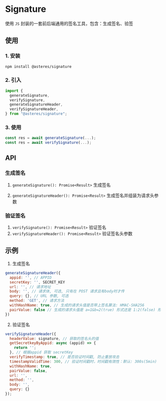 # Signature

使用 `JS` 封装的一套前后端通用的签名工具，包含：生成签名、验签

## 使用

### 1. 安装

```bash
npm install @asteres/signature
```

### 2. 引入

```js
import {
  generateSignature,
  verifySignature,
  generateSignatureHeader,
  verifySignatureHeader,
} from "@asteres/signature";
```

### 3. 使用

```js
const res = await generateSignature(...);
const res = await verifySignature(...);
```

## API

### 生成签名

1. `generateSignature(): Promise<Result>` 生成签名

2. `generateSignatureHeader(): Promise<Result>` 生成签名并组装为请求头参数

### 验证签名

1. `verifySignature(): Promise<Result>` 验证签名
2. `verifySignatureHeader(): Promise<Result>` 验证签名头参数

## 示例

1. 生成签名

```javascript
generateSignatureHeader({
  appid: '', // APPID
  secretKey: '', SECRET_KEY
  url: '', // 请求地址
  body: '', // 请求体, 可选, 只有在 POST 请求且有body时才传
  query: {}, // URL 参数, 可选
  method: 'GET', // 请求方法
  withHashName: true, // 生成的请求头值是否带上签名算法: HMAC-SHA256
  pairValue: false // 生成的请求头值是 a=1&b=2(true) 形式还是 1:2(false) 形式
})
```

2. 验证签名

```javascript
verifySignatureHeader({
  headerValue: signature, // 获取的签名头的值
  getSecretkeyByAppid: async (appid) => {
    return '';
  }, // 根据appid 获取 secretKey
  verifyTimestamp: true, // 是否验证时间戳, 防止重放攻击
  timestampValidTime: 300, // 验证时间戳时，时间戳有效性：默认: 300s(5min)
  withHashName: true,
  pairValue: false,
  url: '',
  method: '',
  body: '',
  query: {}
});
```
